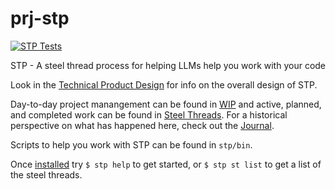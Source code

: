 # prj-stp

[![STP Tests](https://github.com/matthewsinclair/STP/actions/workflows/tests.yml/badge.svg)](https://github.com/matthewsinclair/STP/actions/workflows/tests.yml)

STP - A steel thread process for helping LLMs help you work with your code

Look in the [Technical Product Design](<./stp/eng/tpd/technical_product_design.md>) for info on the overall design of STP.

Day-to-day project manangement can be found in [WIP](<./stp/prj/wip.md>) and active, planned, and completed work can be found in [Steel Threads](<./stp/prj/st/steel_threads.md>). For a historical perspective on what has happened here, check out the [Journal](<./stp/prj/journal.md>).

Scripts to help you work with STP can be found in `stp/bin`.

Once [installed](<./stp/usr/user_guide.md#installation>) try `$ stp help` to get started, or `$ stp st list` to get a list of the steel threads.

